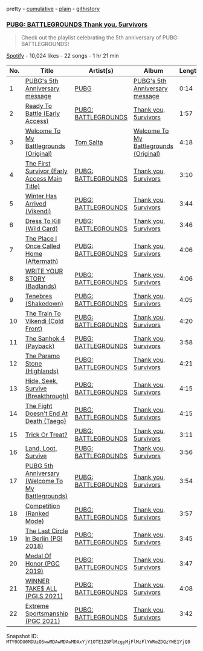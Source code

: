 pretty - [cumulative](/playlists/cumulative/37i9dQZF1DWYRYaqBHPt12.md) - [plain](/playlists/plain/37i9dQZF1DWYRYaqBHPt12) - [githistory](https://github.githistory.xyz/mackorone/spotify-playlist-archive/blob/main/playlists/plain/37i9dQZF1DWYRYaqBHPt12)

### [PUBG: BATTLEGROUNDS  Thank you, 5urvivors](https://open.spotify.com/playlist/37i9dQZF1DWYRYaqBHPt12)

> Check out the playlist celebrating the 5th anniversary of PUBG: BATTLEGROUNDS!

[Spotify](https://open.spotify.com/user/spotify) - 10,024 likes - 22 songs - 1 hr 21 min

| No. | Title | Artist(s) | Album | Length |
|---|---|---|---|---|
| 1 | [PUBG's 5th Anniversary message](https://open.spotify.com/track/3hKi6qNTf9QU2GFTy3FSW4) | [PUBG](https://open.spotify.com/artist/7hvFNiQQ8U6EMe7kFBCtZk) | [PUBG's 5th Anniversary message](https://open.spotify.com/album/4gPBNJ4OEFPvr6SE5TC99e) | 0:14 |
| 2 | [Ready To Battle \(Early Access\)](https://open.spotify.com/track/3sU6ojxrlnOtWluh9Qrdhq) | [PUBG: BATTLEGROUNDS](https://open.spotify.com/artist/58596lUL65umS7uDFWsTdB) | [Thank you, 5urvivors](https://open.spotify.com/album/3l5Gbu1lIgFAndzDpPGam8) | 1:57 |
| 3 | [Welcome To My Battlegrounds \(Original\)](https://open.spotify.com/track/1aQtqFfLUM70KDwcXzKCLO) | [Tom Salta](https://open.spotify.com/artist/0KFl3wbs0hvoKlKDPcXODj) | [Welcome To My Battlegrounds \(Original\)](https://open.spotify.com/album/7cVfIxEpE3esebHF0Votw6) | 4:18 |
| 4 | [The First Survivor \(Early Access Main Title\)](https://open.spotify.com/track/3enouIIUzlTYHGRaUkols9) | [PUBG: BATTLEGROUNDS](https://open.spotify.com/artist/58596lUL65umS7uDFWsTdB) | [Thank you, 5urvivors](https://open.spotify.com/album/3l5Gbu1lIgFAndzDpPGam8) | 3:10 |
| 5 | [Winter Has Arrived \(Vikendi\)](https://open.spotify.com/track/14oLaLOtYArhs38DNpEDCz) | [PUBG: BATTLEGROUNDS](https://open.spotify.com/artist/58596lUL65umS7uDFWsTdB) | [Thank you, 5urvivors](https://open.spotify.com/album/3l5Gbu1lIgFAndzDpPGam8) | 3:44 |
| 6 | [Dress To Kill \(Wild Card\)](https://open.spotify.com/track/0XqNRICIU3cjKgLrdh54p6) | [PUBG: BATTLEGROUNDS](https://open.spotify.com/artist/58596lUL65umS7uDFWsTdB) | [Thank you, 5urvivors](https://open.spotify.com/album/3l5Gbu1lIgFAndzDpPGam8) | 3:46 |
| 7 | [The Place I Once Called Home \(Aftermath\)](https://open.spotify.com/track/3uz9tDZnFyzd7yakxcldjC) | [PUBG: BATTLEGROUNDS](https://open.spotify.com/artist/58596lUL65umS7uDFWsTdB) | [Thank you, 5urvivors](https://open.spotify.com/album/3l5Gbu1lIgFAndzDpPGam8) | 4:06 |
| 8 | [WRITE YOUR STORY \(Badlands\)](https://open.spotify.com/track/18RDZr77iTGiM7sRYVJ48t) | [PUBG: BATTLEGROUNDS](https://open.spotify.com/artist/58596lUL65umS7uDFWsTdB) | [Thank you, 5urvivors](https://open.spotify.com/album/3l5Gbu1lIgFAndzDpPGam8) | 4:06 |
| 9 | [Tenebres \(Shakedown\)](https://open.spotify.com/track/0vlyw3Vsd5VdHwYUkBdeut) | [PUBG: BATTLEGROUNDS](https://open.spotify.com/artist/58596lUL65umS7uDFWsTdB) | [Thank you, 5urvivors](https://open.spotify.com/album/3l5Gbu1lIgFAndzDpPGam8) | 4:05 |
| 10 | [The Train To Vikendi \(Cold Front\)](https://open.spotify.com/track/72IgKeAlmFQzWveNK6ph8K) | [PUBG: BATTLEGROUNDS](https://open.spotify.com/artist/58596lUL65umS7uDFWsTdB) | [Thank you, 5urvivors](https://open.spotify.com/album/3l5Gbu1lIgFAndzDpPGam8) | 4:20 |
| 11 | [The Sanhok 4 \(Payback\)](https://open.spotify.com/track/6VOdRx8VfDh8srYtSdxio2) | [PUBG: BATTLEGROUNDS](https://open.spotify.com/artist/58596lUL65umS7uDFWsTdB) | [Thank you, 5urvivors](https://open.spotify.com/album/3l5Gbu1lIgFAndzDpPGam8) | 3:58 |
| 12 | [The Paramo Stone \(Highlands\)](https://open.spotify.com/track/3HxlNaCYck3WGNl9sF4lXd) | [PUBG: BATTLEGROUNDS](https://open.spotify.com/artist/58596lUL65umS7uDFWsTdB) | [Thank you, 5urvivors](https://open.spotify.com/album/3l5Gbu1lIgFAndzDpPGam8) | 4:21 |
| 13 | [Hide, Seek, Survive \(Breakthrough\)](https://open.spotify.com/track/4VX7Z8vz1530XVSycXK4yl) | [PUBG: BATTLEGROUNDS](https://open.spotify.com/artist/58596lUL65umS7uDFWsTdB) | [Thank you, 5urvivors](https://open.spotify.com/album/3l5Gbu1lIgFAndzDpPGam8) | 4:15 |
| 14 | [The Fight Doesn't End At Death \(Taego\)](https://open.spotify.com/track/1MYGaarYfEP9GXmUZHbpOM) | [PUBG: BATTLEGROUNDS](https://open.spotify.com/artist/58596lUL65umS7uDFWsTdB) | [Thank you, 5urvivors](https://open.spotify.com/album/3l5Gbu1lIgFAndzDpPGam8) | 4:15 |
| 15 | [Trick Or Treat?](https://open.spotify.com/track/5eFpRFBvLJR0diAasbWU0J) | [PUBG: BATTLEGROUNDS](https://open.spotify.com/artist/58596lUL65umS7uDFWsTdB) | [Thank you, 5urvivors](https://open.spotify.com/album/3l5Gbu1lIgFAndzDpPGam8) | 3:11 |
| 16 | [Land, Loot, Survive](https://open.spotify.com/track/2Yd9vs4FsGUDAJUYPOSSX3) | [PUBG: BATTLEGROUNDS](https://open.spotify.com/artist/58596lUL65umS7uDFWsTdB) | [Thank you, 5urvivors](https://open.spotify.com/album/3l5Gbu1lIgFAndzDpPGam8) | 3:56 |
| 17 | [PUBG 5th Anniversary \(Welcome To My Battlegrounds\)](https://open.spotify.com/track/0ZVRr5tYNGFikxamlscchV) | [PUBG: BATTLEGROUNDS](https://open.spotify.com/artist/58596lUL65umS7uDFWsTdB) | [Thank you, 5urvivors](https://open.spotify.com/album/3l5Gbu1lIgFAndzDpPGam8) | 3:54 |
| 18 | [Competition \(Ranked Mode\)](https://open.spotify.com/track/1adNHXtCgKBgKCfUQ8ThX1) | [PUBG: BATTLEGROUNDS](https://open.spotify.com/artist/58596lUL65umS7uDFWsTdB) | [Thank you, 5urvivors](https://open.spotify.com/album/3l5Gbu1lIgFAndzDpPGam8) | 3:57 |
| 19 | [The Last Circle In Berlin \(PGI 2018\)](https://open.spotify.com/track/5X8xYLDZHH2RcfSBMsBIOs) | [PUBG: BATTLEGROUNDS](https://open.spotify.com/artist/58596lUL65umS7uDFWsTdB) | [Thank you, 5urvivors](https://open.spotify.com/album/3l5Gbu1lIgFAndzDpPGam8) | 3:45 |
| 20 | [Medal Of Honor \(PGC 2019\)](https://open.spotify.com/track/66fAvTCjAKTdpVBfuPKYbM) | [PUBG: BATTLEGROUNDS](https://open.spotify.com/artist/58596lUL65umS7uDFWsTdB) | [Thank you, 5urvivors](https://open.spotify.com/album/3l5Gbu1lIgFAndzDpPGam8) | 3:47 |
| 21 | [WINNER TAKE$ ALL \(PGI.S 2021\)](https://open.spotify.com/track/2xZw1zpkdA9VdIQJXRTalJ) | [PUBG: BATTLEGROUNDS](https://open.spotify.com/artist/58596lUL65umS7uDFWsTdB) | [Thank you, 5urvivors](https://open.spotify.com/album/3l5Gbu1lIgFAndzDpPGam8) | 4:08 |
| 22 | [Extreme Sportsmanship \(PGC 2021\)](https://open.spotify.com/track/2Z0oNYuXq9mjqpAvwlbyp2) | [PUBG: BATTLEGROUNDS](https://open.spotify.com/artist/58596lUL65umS7uDFWsTdB) | [Thank you, 5urvivors](https://open.spotify.com/album/3l5Gbu1lIgFAndzDpPGam8) | 3:42 |

Snapshot ID: `MTY0ODU0MDUzOSwwMDAwMDAwMDAxYjY1OTE1ZGFlMzgyMjFlMzFlYWRmZDQzYWE1YjQ0`
